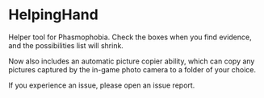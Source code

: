 # HelpingHand

Helper tool for Phasmophobia. Check the boxes when you find evidence, and the possibilities list will shrink.

Now also includes an automatic picture copier ability, which can copy any pictures captured by the in-game photo camera to a folder of your choice.

If you experience an issue, please open an issue report.